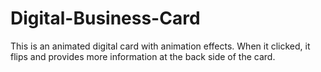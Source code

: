 # Digital-Business-Card
This is an animated digital card with animation effects. When it clicked, it flips and provides more information at the back side of the card.
